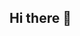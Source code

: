 ## Hi there 👋

<!--
**aalvarez2020019/aalvarez2020019** is a ✨ _special_ ✨ repository because its `README.md` (this file) appears on your GitHub profile.

Here are some ideas to get you started:

### ⚙️ &nbsp;GitHub Analytics
  <img src="https://github-readme-stats.vercel.app/api/top-langs?username=aalvarez2020019&show_icons=true&locale=en&layout=compact" alt="aalvarez2020019"  height="150" alt="languages graph"  />
